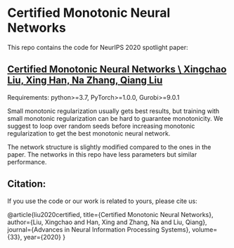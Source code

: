 # Certified Monotonic Neural Networks
This repo contains the code for NeurIPS 2020 spotlight paper: 
## [Certified Monotonic Neural Networks \\ Xingchao Liu, Xing Han, Na Zhang, Qiang Liu](https://arxiv.org/abs/2011.10219)

Requirements: python>=3.7, PyTorch>=1.0.0, Gurobi>=9.0.1

Small monotonic regularization usually gets best results, but training with small monotonic regularization can be hard to guarantee monotonicity. We suggest to loop over random seeds before increasing monotonic regularization to get the best monotonic neural network.

The network structure is slightly modified compared to the ones in the paper. The networks in this repo have less parameters but similar performance.

## Citation:
If you use the code or our work is related to yours, please cite us:

@article{liu2020certified,
  title={Certified Monotonic Neural Networks},
  author={Liu, Xingchao and Han, Xing and Zhang, Na and Liu, Qiang},
  journal={Advances in Neural Information Processing Systems},
  volume={33},
  year={2020}
}
